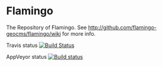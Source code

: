 Flamingo
========

The Repository of Flamingo.
See http://github.com/flamingo-geocms/flamingo/wiki for more info.

Travis status
[![Build Status](https://travis-ci.org/flamingo-geocms/flamingo.svg?branch=master)](https://travis-ci.org/flamingo-geocms/flamingo)

AppVeyor status [![Build status](https://ci.appveyor.com/api/projects/status/ulhlowb081u502ai?svg=true)](https://ci.appveyor.com/project/mtoonen/flamingo)
